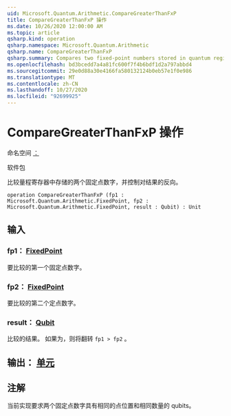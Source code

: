 ```yaml
---
uid: Microsoft.Quantum.Arithmetic.CompareGreaterThanFxP
title: CompareGreaterThanFxP 操作
ms.date: 10/26/2020 12:00:00 AM
ms.topic: article
qsharp.kind: operation
qsharp.namespace: Microsoft.Quantum.Arithmetic
qsharp.name: CompareGreaterThanFxP
qsharp.summary: Compares two fixed-point numbers stored in quantum registers, and controls a flip on the result.
ms.openlocfilehash: bd3bcedd7a4a81fc600f7f4b6bdf1d2a797abbd4
ms.sourcegitcommit: 29e0d88a30e4166fa580132124b0eb57e1f0e986
ms.translationtype: MT
ms.contentlocale: zh-CN
ms.lasthandoff: 10/27/2020
ms.locfileid: "92699925"
---
```

# <a name="comparegreaterthanfxp-operation"></a>CompareGreaterThanFxP 操作

命名空间 [：](xref:Microsoft.Quantum.Arithmetic)

软件包 [](https://nuget.org/packages/)


比较量程寄存器中存储的两个固定点数字，并控制对结果的反向。

```qsharp
operation CompareGreaterThanFxP (fp1 : Microsoft.Quantum.Arithmetic.FixedPoint, fp2 : Microsoft.Quantum.Arithmetic.FixedPoint, result : Qubit) : Unit
```


## <a name="input"></a>输入

### <a name="fp1--fixedpoint"></a>fp1： [FixedPoint](xref:Microsoft.Quantum.Arithmetic.FixedPoint)

要比较的第一个固定点数字。


### <a name="fp2--fixedpoint"></a>fp2： [FixedPoint](xref:Microsoft.Quantum.Arithmetic.FixedPoint)

要比较的第二个定点数字。


### <a name="result--qubit"></a>result： [Qubit](xref:microsoft.quantum.lang-ref.qubit)

比较的结果。 如果为，则将翻转 `fp1 > fp2` 。



## <a name="output--unit"></a>输出： [单元](xref:microsoft.quantum.lang-ref.unit)



## <a name="remarks"></a>注解

当前实现要求两个固定点数字具有相同的点位置和相同数量的 qubits。